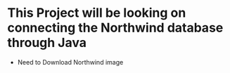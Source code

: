 # This Project will be looking on connecting the Northwind database through Java

* Need to Download Northwind image
